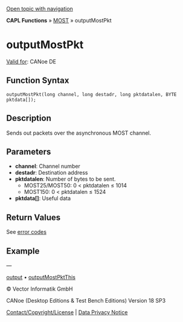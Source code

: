 [Open topic with navigation](../../../../../CANoeDEFamily.htm#Topics/CAPLFunctions/MOST/Functions/CAPLfunctionMOSTOutputMostPkt.md)

**CAPL Functions** » [MOST](../CAPLfunctionsMOSTOverview.md) » outputMostPkt

# outputMostPkt

[Valid for](../../../Shared/FeatureAvailability.md): CANoe DE

## Function Syntax

```
outputMostPkt(long channel, long destadr, long pktdatalen, BYTE pktdata[]);
```

## Description

Sends out packets over the asynchronous MOST channel.

## Parameters

- **channel**: Channel number
- **destadr**: Destination address
- **pktdatalen**: Number of bytes to be sent.
  - MOST25/MOST50: 0 < pktdatalen ≤ 1014
  - MOST150: 0 < pktdatalen ≤ 1524
- **pktdata[]**: Useful data

## Return Values

See [error codes](../CAPLfunctionsMOSTErrorCodes.md)

## Example

—

[output](CAPLfunctionMOSToutput.md) • [outputMostPktThis](CAPLfunctionMOSTOutputMostPktThis.md)

© Vector Informatik GmbH

CANoe (Desktop Editions & Test Bench Editions) Version 18 SP3

[Contact/Copyright/License](../../../Shared/ContactCopyrightLicense.md) | [Data Privacy Notice](https://www.vector.com/int/en/company/get-info/privacy-policy/)